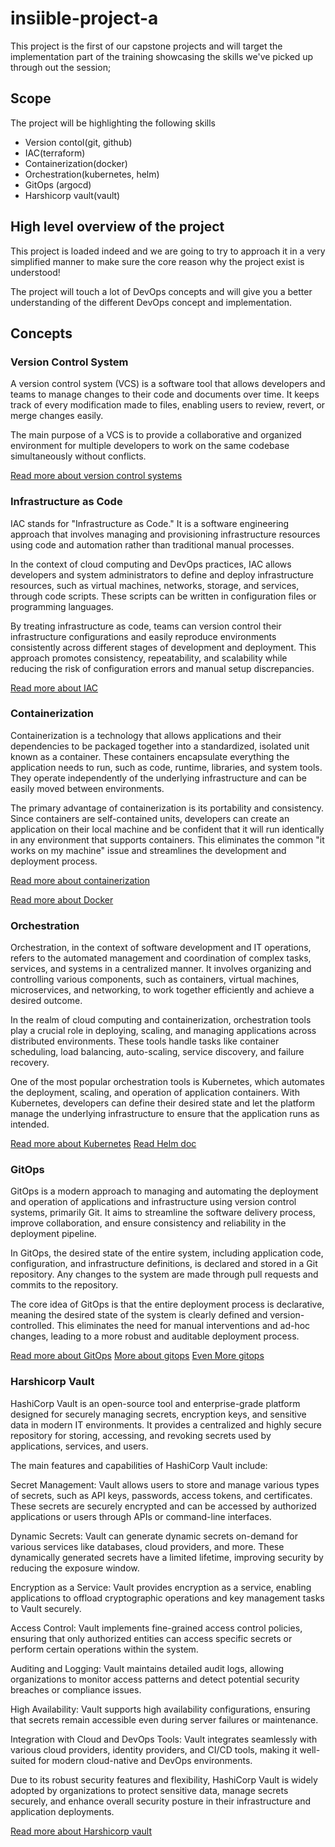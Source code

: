 # insiible-project-a

This project is the first of our capstone projects and will target the implementation part of the training
showcasing the skills we've picked up through out the session;

## Scope

The project will be highlighting the following skills

* Version contol(git, github)
* IAC(terraform)
* Containerization(docker)
* Orchestration(kubernetes, helm)
* GitOps (argocd)
* Harshicorp vault(vault)


## High level overview of the project

This project is loaded indeed and we are going to try to approach it in a very simplified manner to make sure
the core reason why the project exist is understood!

The project will touch a lot of DevOps concepts and will give you a better understanding of the different DevOps
concept and implementation.

## Concepts

### Version Control System

A version control system (VCS) is a software tool that allows developers and teams to manage changes to their code
and documents over time. It keeps track of every modification made to files, enabling users to review, revert, or 
merge changes easily.

The main purpose of a VCS is to provide a collaborative and organized environment for multiple developers to work
on the same codebase simultaneously without conflicts.

[Read more about version control systems](https://www.geeksforgeeks.org/version-control-systems/)


### Infrastructure as Code

IAC stands for "Infrastructure as Code." It is a software engineering approach that involves managing and provisioning
infrastructure resources using code and automation rather than traditional manual processes.

In the context of cloud computing and DevOps practices, IAC allows developers and system administrators to define and deploy 
infrastructure resources, such as virtual machines, networks, storage, and services, through code scripts. These scripts can 
be written in configuration files or programming languages.

By treating infrastructure as code, teams can version control their infrastructure configurations and easily reproduce
environments consistently across different stages of development and deployment. This approach promotes consistency,
repeatability, and scalability while reducing the risk of configuration errors and manual setup discrepancies.

[Read more about IAC](https://www.redhat.com/en/topics/automation/what-is-infrastructure-as-code-iac)


### Containerization

Containerization is a technology that allows applications and their dependencies to be packaged together into a standardized,
isolated unit known as a container. These containers encapsulate everything the application needs to run, such as code, runtime,
libraries, and system tools. They operate independently of the underlying infrastructure and can be easily moved between environments.

The primary advantage of containerization is its portability and consistency. Since containers are self-contained units, developers can
create an application on their local machine and be confident that it will run identically in any environment that supports containers.
This eliminates the common "it works on my machine" issue and streamlines the development and deployment process.

[Read more about containerization](https://www.ibm.com/topics/containerization)

[Read more about Docker](https://docs.docker.com/?_gl=1*hg2i1a*_ga*MjAwNDY3OTU2Mi4xNjkwMjQwNDU4*_ga_XJWPQMJYHQ*MTY5MDI0MDQ1OC4xLjEuMTY5MDI0MDQ4MS4zNy4wLjA.)


### Orchestration

Orchestration, in the context of software development and IT operations, refers to the automated management and coordination of complex tasks, 
services, and systems in a centralized manner. It involves organizing and controlling various components, such as containers, virtual machines,
 microservices, and networking, to work together efficiently and achieve a desired outcome.

In the realm of cloud computing and containerization, orchestration tools play a crucial role in deploying, scaling, and managing applications
across distributed environments. These tools handle tasks like container scheduling, load balancing, auto-scaling, service discovery, and failure recovery.

One of the most popular orchestration tools is Kubernetes, which automates the deployment, scaling, and operation of application containers. With Kubernetes,
developers can define their desired state and let the platform manage the underlying infrastructure to ensure that the application runs as intended.


[Read more about Kubernetes](https://azure.microsoft.com/en-us/resources/cloud-computing-dictionary/what-is-kubernetes/#overview)
[Read Helm doc](https://helm.sh/docs/)


### GitOps

GitOps is a modern approach to managing and automating the deployment and operation of applications and infrastructure using version control systems, primarily Git.
It aims to streamline the software delivery process, improve collaboration, and ensure consistency and reliability in the deployment pipeline.

In GitOps, the desired state of the entire system, including application code, configuration, and infrastructure definitions, is declared and stored in a Git repository.
Any changes to the system are made through pull requests and commits to the repository.

The core idea of GitOps is that the entire deployment process is declarative, meaning the desired state of the system is clearly defined and version-controlled. This 
eliminates the need for manual interventions and ad-hoc changes, leading to a more robust and auditable deployment process.

[Read more about GitOps](https://about.gitlab.com/topics/gitops/)
[More about gitops](https://www.atlassian.com/git/tutorials/gitops)
[Even More gitops](https://www.gitops.tech/)


### Harshicorp Vault


HashiCorp Vault is an open-source tool and enterprise-grade platform designed for securely managing secrets, encryption keys, and sensitive data in modern IT environments.
It provides a centralized and highly secure repository for storing, accessing, and revoking secrets used by applications, services, and users.

The main features and capabilities of HashiCorp Vault include:

Secret Management: Vault allows users to store and manage various types of secrets, such as API keys, passwords, access tokens, and certificates. These secrets are securely
encrypted and can be accessed by authorized applications or users through APIs or command-line interfaces.

Dynamic Secrets: Vault can generate dynamic secrets on-demand for various services like databases, cloud providers, and more. These dynamically generated secrets have a limited
lifetime, improving security by reducing the exposure window.

Encryption as a Service: Vault provides encryption as a service, enabling applications to offload cryptographic operations and key management tasks to Vault securely.

Access Control: Vault implements fine-grained access control policies, ensuring that only authorized entities can access specific secrets or perform certain operations within
the system.

Auditing and Logging: Vault maintains detailed audit logs, allowing organizations to monitor access patterns and detect potential security breaches or compliance issues.

High Availability: Vault supports high availability configurations, ensuring that secrets remain accessible even during server failures or maintenance.

Integration with Cloud and DevOps Tools: Vault integrates seamlessly with various cloud providers, identity providers, and CI/CD tools, making it well-suited for modern cloud-native
and DevOps environments.

Due to its robust security features and flexibility, HashiCorp Vault is widely adopted by organizations to protect sensitive data, manage secrets securely, and enhance overall security
posture in their infrastructure and application deployments.


[Read more about Harshicorp vault](https://www.vaultproject.io/)